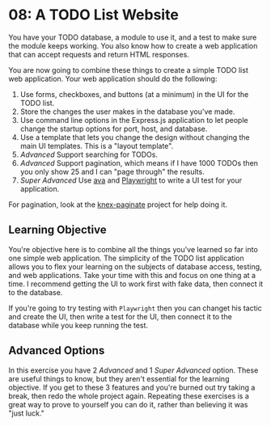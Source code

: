 # 08: A TODO List Website

You have your TODO database, a module to use it, and a test to make sure the module keeps working.  You also know how to create a web application that can accept requests and return HTML responses.

You are now going to combine these things to create a simple TODO list web application.  Your web application should do the following:

1. Use forms, checkboxes, and buttons (at a minimum) in the UI for the TODO list.
2. Store the changes the user makes in the database you've made.
3. Use command line options in the Express.js application to let people change the startup options for port, host, and database.
4. Use a template that lets you change the design without changing the main UI templates. This is a "layout template".
5. _Advanced_ Support searching for TODOs.
6. _Advanced_ Support pagination, which means if I have 1000 TODOs then you only show 25 and I can "page through" the results.
7. _Super Advanced_ Use [ava](https://github.com/avajs/ava) and [Playwright](https://playwright.dev/) to write a UI test for your application.

For pagination, look at the [knex-paginate](https://github.com/felixmosh/knex-paginate) project for help doing it.

## Learning Objective

You're objective here is to combine all the things you've learned so far into one simple web application.  The simplicity of the TODO list application allows you to flex your learning on the subjects of database access, testing, and web applications.  Take your time with this and focus on one thing at a time.  I recommend getting the UI to work first with fake data, then connect it to the database.

If you're going to try testing with `Playwright` then you can changet his tactic and create the UI, then write a test for the UI, then connect it to the database while you keep running the test.

## Advanced Options

In this exercise you have 2 _Advanced_ and 1 _Super Advanced_ option.  These are useful things to know, but they aren't essential for the learning objective.  If you get to these 3 features and you're burned out try taking a break, then redo the whole project again.  Repeating these exercises is a great way to prove to yourself you can do it, rather than believing it was "just luck."
